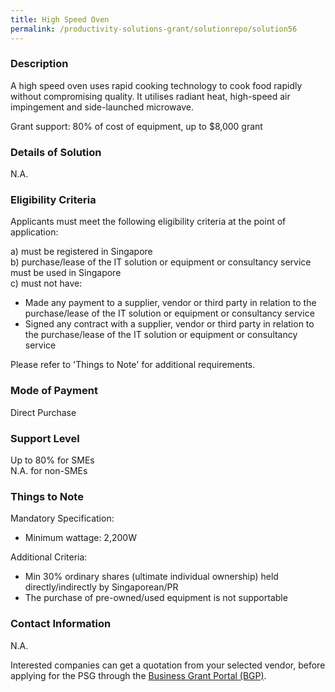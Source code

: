 ```yaml
---
title: High Speed Oven
permalink: /productivity-solutions-grant/solutionrepo/solution56
---
```


### Description

A high speed oven uses rapid cooking technology to cook food rapidly without compromising quality. It utilises radiant heat, high-speed air impingement and side-launched microwave.

Grant support: 80% of cost of equipment, up to $8,000 grant

### Details of Solution

N.A.

### Eligibility Criteria

Applicants must meet the following eligibility criteria at the point of application:

a) must be registered in Singapore <br>
b) purchase/lease of the IT solution or equipment or consultancy service must be used in Singapore <br>
c) must not have:
- Made any payment to a supplier, vendor or third party in relation to the purchase/lease of the IT solution or equipment or consultancy service
- Signed any contract with a supplier, vendor or third party in relation to the purchase/lease of the IT solution or equipment or consultancy service

Please refer to 'Things to Note' for additional requirements.

### Mode of Payment
Direct Purchase

### Support Level
Up to 80% for SMEs <br>
N.A. for non-SMEs

### Things to Note
Mandatory Specification:
-	Minimum wattage: 2,200W

Additional Criteria:
-	Min 30% ordinary shares (ultimate individual ownership) held directly/indirectly by Singaporean/PR
-	The purchase of pre-owned/used equipment is not supportable

### Contact Information
N.A.

Interested companies can get a quotation from your selected vendor, before applying for the PSG through the <a target='_blank' rel='noopener' href='https://www.businessgrants.gov.sg/'>Business Grant Portal (BGP)</a>.
